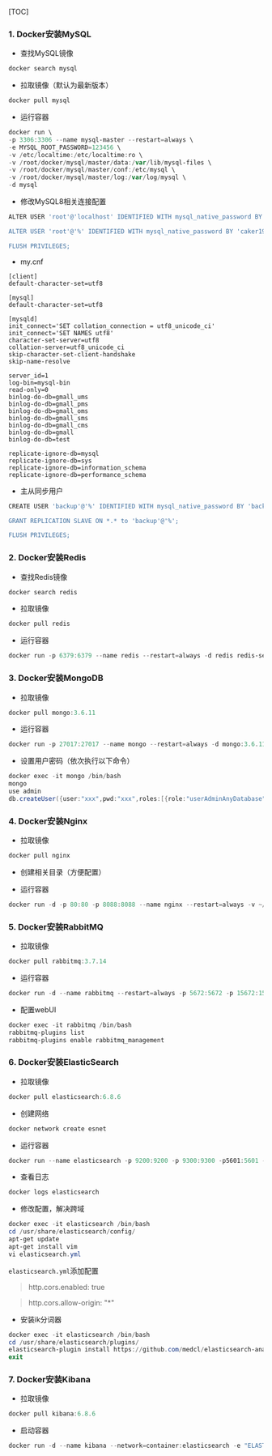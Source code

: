 [TOC]

### 1. Docker安装MySQL

- 查找MySQL镜像

```powershell
docker search mysql
```

- 拉取镜像（默认为最新版本）

```powershell
docker pull mysql
```

- 运行容器

```powershell
docker run \
-p 3306:3306 --name mysql-master --restart=always \
-e MYSQL_ROOT_PASSWORD=123456 \
-v /etc/localtime:/etc/localtime:ro \
-v /root/docker/mysql/master/data:/var/lib/mysql-files \
-v /root/docker/mysql/master/conf:/etc/mysql \
-v /root/docker/mysql/master/log:/var/log/mysql \
-d mysql
```

- 修改MySQL8相关连接配置

```powershell
ALTER USER 'root'@'localhost' IDENTIFIED WITH mysql_native_password BY 'caker1996';

ALTER USER 'root'@'%' IDENTIFIED WITH mysql_native_password BY 'caker1996';

FLUSH PRIVILEGES;
```

- my.cnf

```properties
[client]
default-character-set=utf8
 
[mysql]
default-character-set=utf8
 
[mysqld]
init_connect='SET collation_connection = utf8_unicode_ci'
init_connect='SET NAMES utf8'
character-set-server=utf8
collation-server=utf8_unicode_ci
skip-character-set-client-handshake
skip-name-resolve

server_id=1
log-bin=mysql-bin
read-only=0
binlog-do-db=gmall_ums
binlog-do-db=gmall_pms
binlog-do-db=gmall_oms
binlog-do-db=gmall_sms
binlog-do-db=gmall_cms
binlog-do-db=gmall
binlog-do-db=test

replicate-ignore-db=mysql
replicate-ignore-db=sys
replicate-ignore-db=information_schema
replicate-ignore-db=performance_schema
```

- 主从同步用户

```powershell
CREATE USER 'backup'@'%' IDENTIFIED WITH mysql_native_password BY 'back1996';

GRANT REPLICATION SLAVE ON *.* to 'backup'@'%';

FLUSH PRIVILEGES;
```

### 2. Docker安装Redis

- 查找Redis镜像

```powershell
docker search redis
```

- 拉取镜像

```powershell
docker pull redis
```

- 运行容器

```powershell
docker run -p 6379:6379 --name redis --restart=always -d redis redis-server --appendonly yes --requirepass "xxx"
```

### 3. Docker安装MongoDB

- 拉取镜像

```powershell
docker pull mongo:3.6.11
```

- 运行容器

```powershell
docker run -p 27017:27017 --name mongo --restart=always -d mongo:3.6.11
```

- 设置用户密码（依次执行以下命令）

```powershell
docker exec -it mongo /bin/bash
mongo
use admin
db.createUser({user:"xxx",pwd:"xxx",roles:[{role:"userAdminAnyDatabase",db:"admin"}]})
```

### 4. Docker安装Nginx

- 拉取镜像

```powershell
docker pull nginx
```

- 创建相关目录（方便配置）

- 运行容器

```powershell
docker run -d -p 80:80 -p 8088:8088 --name nginx --restart=always -v ~/docker/nginx/html:/usr/share/nginx/html -v ~/docker/nginx/conf/nginx.conf:/etc/nginx/nginx.conf -v ~/docker/nginx/logs:/var/log/nginx -v ~/docker/nginx/static:/root/nginx/static nginx
```

### 5. Docker安装RabbitMQ

- 拉取镜像

```powershell
docker pull rabbitmq:3.7.14
```

- 运行容器

```powershell
docker run -d --name rabbitmq --restart=always -p 5672:5672 -p 15672:15672 --hostname rabbit -e RABBITMQ_DEFAULT_VHOST=/ -e RABBITMQ_DEFAULT_USER=xxx -e RABBITMQ_DEFAULT_PASS=xxx rabbitmq:3.7.14
```

- 配置webUI

```powershell
docker exec -it rabbitmq /bin/bash
rabbitmq-plugins list
rabbitmq-plugins enable rabbitmq_management
```

### 6. Docker安装ElasticSearch

- 拉取镜像

```powershell
docker pull elasticsearch:6.8.6
```

- 创建网络 

```powershell
docker network create esnet
```

- 运行容器

```powershell
docker run --name elasticsearch -p 9200:9200 -p 9300:9300 -p5601:5601 -e "discovery.type=single-node" -e "ES_JAVA_OPTS=-Xms256m -Xmx512m"  --restart=always -d elasticsearch:6.8.6
```

- 查看日志

```powershell
docker logs elasticsearch
```

- 修改配置，解决跨域

```powershell
docker exec -it elasticsearch /bin/bash
cd /usr/share/elasticsearch/config/
apt-get update
apt-get install vim
vi elasticsearch.yml
```

`elasticsearch.yml`添加配置

> http.cors.enabled: true

> http.cors.allow-origin: "*"

- 安装ik分词器

```powershell
docker exec -it elasticsearch /bin/bash
cd /usr/share/elasticsearch/plugins/
elasticsearch-plugin install https://github.com/medcl/elasticsearch-analysis-ik/releases/download/v6.8.6/elasticsearch-analysis-ik-6.8.6.zip
exit
```

### 7. Docker安装Kibana

- 拉取镜像

```powershell
docker pull kibana:6.8.6
```

- 启动容器 

```powershell
docker run -d --name kibana --network=container:elasticsearch -e "ELASTICSEARCH_URL=http://127.0.0.1:9200" --restart=always kibana:6.8.6
```